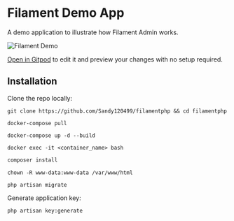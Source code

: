 # Filament Demo App

A demo application to illustrate how Filament Admin works.

![Filament Demo](https://github.com/filamentphp/demo/assets/171715/899161a9-3c85-4dc9-9599-13928d3a4412)

[Open in Gitpod](https://gitpod.io/#https://github.com/filamentphp/demo) to edit it and preview your changes with no setup required.

## Installation

Clone the repo locally:

```
git clone https://github.com/Sandy120499/filamentphp && cd filamentphp
```

```
docker-compose pull
```
```
docker-compose up -d --build
```

```
docker exec -it <container_name> bash
```

```sh
composer install
```

```
chown -R www-data:www-data /var/www/html
```

```
php artisan migrate
```



Generate application key:

```sh
php artisan key:generate
```


